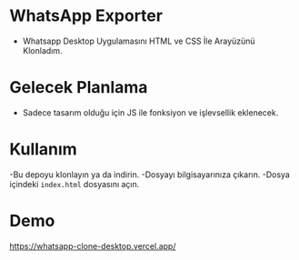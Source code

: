 # WhatsApp Exporter

- Whatsapp Desktop Uygulamasını HTML ve CSS İle Arayüzünü Klonladım.


# Gelecek Planlama

- Sadece tasarım olduğu için JS ile fonksiyon ve işlevsellik eklenecek.


# Kullanım
-Bu depoyu klonlayın ya da indirin.
-Dosyayı bilgisayarınıza çıkarın.
-Dosya içindeki `index.html` dosyasını açın.


# Demo
https://whatsapp-clone-desktop.vercel.app/
